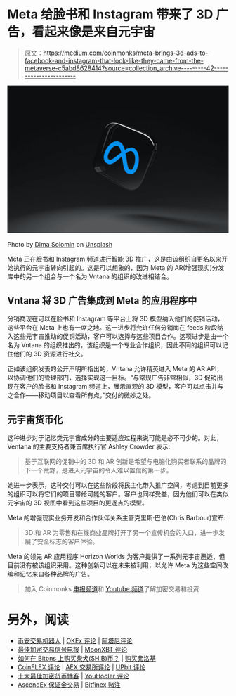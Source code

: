 # Meta 给脸书和 Instagram 带来了 3D 广告，看起来像是来自元宇宙

> 原文：<https://medium.com/coinmonks/meta-brings-3d-ads-to-facebook-and-instagram-that-look-like-they-came-from-the-metaverse-c5abd8628414?source=collection_archive---------42----------------------->

![](img/6f9e77b57988bc13d2ffae3602caacbf.png)

Photo by [Dima Solomin](https://unsplash.com/@solomin_d?utm_source=unsplash&utm_medium=referral&utm_content=creditCopyText) on [Unsplash](https://unsplash.com/s/photos/meta?utm_source=unsplash&utm_medium=referral&utm_content=creditCopyText)

Meta 正在脸书和 Instagram 频道进行智能 3D 推广，这是由该组织自更名以来开始执行的元宇宙转向引起的。这是可以想象的，因为 Meta 的 AR(增强现实)分发库中的另一个组合与一个名为 Vntana 的组织的改进相结合。

## Vntana 将 3D 广告集成到 Meta 的应用程序中

分销商现在可以在脸书和 Instagram 等平台上将 3D 模型纳入他们的促销活动，这些平台在 Meta 上也有一席之地。这一进步将允许任何分销商在 feeds 阶段纳入这些元宇宙推动的促销活动，客户可以选择与这些项目合作。这项进步是由一个名为 Vntana 的组织推出的，该组织是一个专业合作组织，因此不同的组织可以记住他们的 3D 资源进行社交。

正如该组织发表的公开声明所指出的，Vntana 允许精英进入 Meta 的 AR API，以协调他们的管理部门，选择实现这一目标。“与常规广告非常相似，3D 促销出现在客户的脸书和 Instagram 频道上，展示直观的 3D 模型，客户可以点击并与之合作——移动项目以查看所有点，”交付的微妙之处。

## 元宇宙货币化

这种进步对于记忆类元宇宙成分的主要适应过程来说可能是必不可少的。对此，Ventana 的主要支持者兼首席执行官 Ashley Crowder 表示:

> 基于互联网的促销中的 3D 和 AR 创新是希望与电脑化购买者联系的品牌的下一个荒野，是进入元宇宙的令人难以置信的第一步。

她进一步表示，这种交付可以在这些阶段将民主化带入推广空间，考虑到目前更多的组织可以将它们的项目带给可能的客户。客户也同样受益，因为他们可以在类似元宇宙的 3D 视图中看到这些项目的更逐点的模型。

Meta 的增强现实业务开发和合作伙伴关系主管克里斯·巴伯(Chris Barbour)宣布:

> 3D 和 AR 为零售和在线商业品牌打开了另一个宣传机会的入口，进一步发展了安全标志的客户体验。

Meta 的领先 AR 应用程序 Horizon Worlds 为客户提供了一系列元宇宙邂逅，但目前没有被该组织采用。这种创新可以在未来被利用，以允许 Meta 为这些空间改编和记忆来自各种品牌的广告。

> 加入 Coinmonks [电报频道](https://t.me/coincodecap)和 [Youtube 频道](https://www.youtube.com/c/coinmonks/videos)了解加密交易和投资

# 另外，阅读

*   [币安交易机器人](/coinmonks/binance-trading-bots-d0d57bb62c4c) | [OKEx 评论](/coinmonks/okex-review-6b369304110f) | [阿塔尼评论](https://coincodecap.com/atani-review)
*   [最佳加密交易信号电报](/coinmonks/best-crypto-signals-telegram-5785cdbc4b2b) | [MoonXBT 评论](/coinmonks/moonxbt-review-6e4ab26d037)
*   [如何在 Bitbns 上购买柴犬(SHIB)币？](https://coincodecap.com/buy-shiba-bitbns) | [购买弗洛基](https://coincodecap.com/buy-floki-inu-token)
*   [CoinFLEX 评论](https://coincodecap.com/coinflex-review) | [AEX 交易所评论](https://coincodecap.com/aex-exchange-review) | [UPbit 评论](https://coincodecap.com/upbit-review)
*   [十大最佳加密货币博客](https://coincodecap.com/best-cryptocurrency-blogs) | [YouHodler 评论](https://coincodecap.com/youhodler-review)
*   [AscendEx 保证金交易](https://coincodecap.com/ascendex-margin-trading) | [Bitfinex 赌注](https://coincodecap.com/bitfinex-staking)